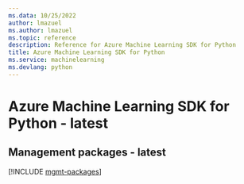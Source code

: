 ```yaml
---
ms.data: 10/25/2022
author: lmazuel
ms.author: lmazuel
ms.topic: reference
description: Reference for Azure Machine Learning SDK for Python
title: Azure Machine Learning SDK for Python
ms.service: machinelearning
ms.devlang: python
---
```

# Azure Machine Learning SDK for Python - latest

## Management packages - latest
[!INCLUDE [mgmt-packages](machine-learning-mgmt-index.md)]